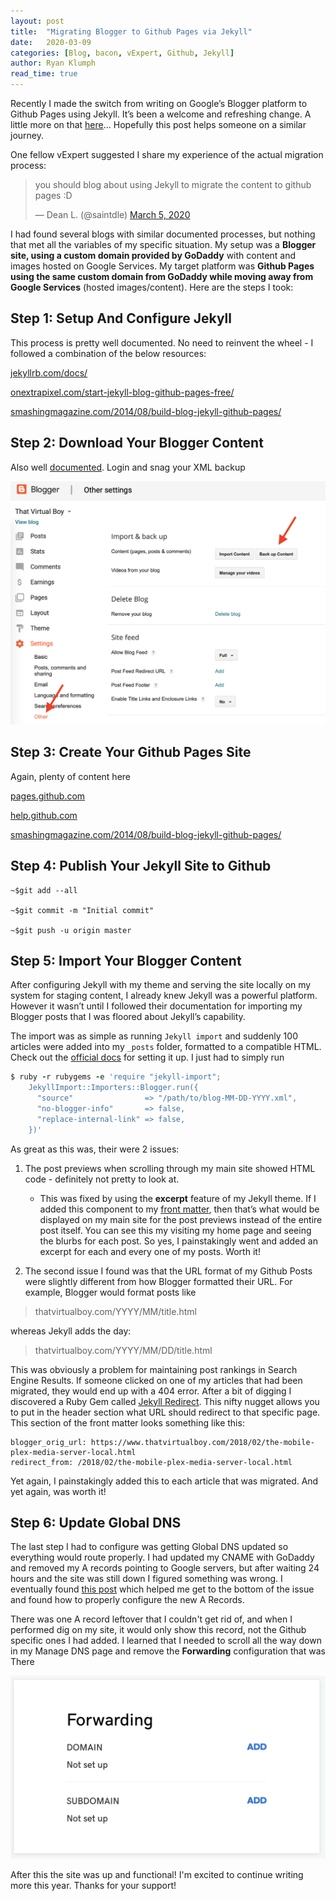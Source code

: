 ```yaml
---
layout: post
title:  "Migrating Blogger to Github Pages via Jekyll"
date:   2020-03-09
categories: [Blog, bacon, vExpert, Github, Jekyll]
author: Ryan Klumph
read_time: true
---
```

Recently I made the switch from writing on Google’s Blogger platform to Github Pages using Jekyll. It’s been a welcome and refreshing change. A little more on that [here](/2020/03/05/blog-on-github.html)... Hopefully this post helps someone on a similar journey.

One fellow vExpert suggested I share my experience of the actual migration process:

<blockquote class="twitter-tweet"><p lang="en" dir="ltr">you should blog about using Jekyll to migrate the content to github pages :D</p>&mdash; Dean L. (@saintdle) <a href="https://twitter.com/saintdle/status/1235601408046411776?ref_src=twsrc%5Etfw">March 5, 2020</a></blockquote> <script async src="https://platform.twitter.com/widgets.js" charset="utf-8"></script>

I had found several blogs with similar documented processes, but nothing that met all the variables of my specific situation. My setup was a **Blogger site, using a custom domain provided by GoDaddy** with content and images hosted on Google Services. My target platform was **Github Pages using the same custom domain from GoDaddy while moving away from Google Services** (hosted images/content). Here are the steps I took:

## Step 1: Setup And Configure Jekyll
This process is pretty well documented. No need to reinvent the wheel - I followed a combination of the below resources:

[jekyllrb.com/docs/](https://jekyllrb.com/docs/)

[onextrapixel.com/start-jekyll-blog-github-pages-free/](https://onextrapixel.com/start-jekyll-blog-github-pages-free/)

[smashingmagazine.com/2014/08/build-blog-jekyll-github-pages/](https://www.smashingmagazine.com/2014/08/build-blog-jekyll-github-pages/)

## Step 2: Download Your Blogger Content
Also well [documented](https://support.google.com/blogger/answer/41387?visit_id=637193239921732274-2409251499&rd=1). Login and snag your XML backup

![image](/assets/images/blogger_migration/blogger_export.png)

## Step 3: Create Your Github Pages Site
Again, plenty of content here

[pages.github.com](https://pages.github.com)

[help.github.com](https://help.github.com/en/github/working-with-github-pages/getting-started-with-github-pages)

[smashingmagazine.com/2014/08/build-blog-jekyll-github-pages/](https://www.smashingmagazine.com/2014/08/build-blog-jekyll-github-pages/)


## Step 4: Publish Your Jekyll Site to Github

```
~$git add --all

~$git commit -m "Initial commit"

~$git push -u origin master
```

## Step 5: Import Your Blogger Content
After configuring Jekyll with my theme and serving the site locally on my system for staging content, I already knew Jekyll was a powerful platform. However it wasn’t until I followed their documentation for importing my Blogger posts that I was floored about Jekyll’s capability.

The import was as simple as running `Jekyll import` and suddenly 100 articles were added into my `_posts` folder, formatted to a compatible HTML. Check out the [official docs](https://import.jekyllrb.com/docs/home/) for setting it up. I just had to simply run

```ruby
$ ruby -r rubygems -e 'require "jekyll-import";
    JekyllImport::Importers::Blogger.run({
      "source"                => "/path/to/blog-MM-DD-YYYY.xml",
      "no-blogger-info"       => false,
      "replace-internal-link" => false,
    })'
```

As great as this was, their were 2 issues:

1. The post previews when scrolling through my main site showed HTML code - definitely not pretty to look at.
	* This was fixed by using the **excerpt** feature of my Jekyll theme. If I added this component to my [front matter](https://jekyllrb.com/docs/front-matter/), then that’s what would be displayed on my main site for the post previews instead of the entire post itself. You can see this my visiting my home page and seeing the blurbs for each post. So yes, I painstakingly went and added an excerpt for each and every one of my posts. Worth it!

2. The second issue I found was that the URL format of my Github Posts were slightly different from how Blogger formatted their URL. For example, Blogger would format posts like

> thatvirtualboy.com/YYYY/MM/title.html

whereas Jekyll adds the day:

> thatvirtualboy.com/YYYY/MM/DD/title.html

This was obviously a problem for maintaining post rankings in Search Engine Results. If someone clicked on one of my articles that had been migrated, they would end up with a 404 error. After a bit of digging I discovered a Ruby Gem called [Jekyll Redirect](https://github.com/jekyll/jekyll-redirect-from). This nifty nugget allows you to put in the header section what URL should redirect to that specific page. This section of the front matter looks something like this:

```
blogger_orig_url: https://www.thatvirtualboy.com/2018/02/the-mobile-plex-media-server-local.html
redirect_from: /2018/02/the-mobile-plex-media-server-local.html
```

Yet again, I painstakingly added this to each article that was migrated. And yet again, was worth it!

## Step 6: Update Global DNS
The last step I had to configure was getting Global DNS updated so everything would route properly. I had updated my CNAME with GoDaddy and removed my A records pointing to Google servers, but after waiting 24 hours and the site was still down I figured something was wrong. I eventually found [this post](https://hackernoon.com/how-to-set-up-godaddy-domain-with-github-pages-a9300366c7b) which helped me get to the bottom of the issue and found how to properly configure the new A Records.

There was one A record leftover that I couldn't get rid of, and when I performed dig on my site, it would only show this record, not the Github specific ones I had added. I learned that I needed to scroll all the way down in my Manage DNS page and remove the **Forwarding** configuration that was There

![image](/assets/images/blogger_migration/godaddy.png)

After this the site was up and functional! I'm excited to continue writing more this year. Thanks for your support!
